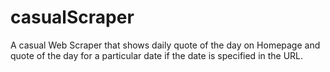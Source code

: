 # casualScraper

A casual Web Scraper that shows daily quote of the day on Homepage and quote of the day for a particular date if the date is specified in the URL. 
